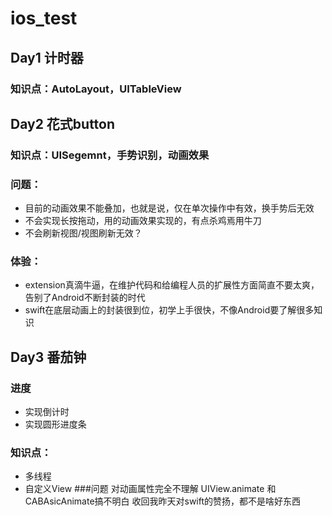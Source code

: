 # ios_test
## Day1 计时器
### 知识点：AutoLayout，UITableView
## Day2 花式button
### 知识点：UISegemnt，手势识别，动画效果
### 问题：
* 目前的动画效果不能叠加，也就是说，仅在单次操作中有效，换手势后无效
* 不会实现长按拖动，用的动画效果实现的，有点杀鸡焉用牛刀
* 不会刷新视图/视图刷新无效？
### 体验：
* extension真滴牛逼，在维护代码和给编程人员的扩展性方面简直不要太爽，告别了Android不断封装的时代
* swift在底层动画上的封装很到位，初学上手很快，不像Android要了解很多知识

## Day3 番茄钟
### 进度
* 实现倒计时
* 实现圆形进度条

### 知识点：
* 多线程
* 自定义View 
###问题
对动画属性完全不理解
UIView.animate 和 CABAsicAnimate搞不明白
收回我昨天对swift的赞扬，都不是啥好东西
